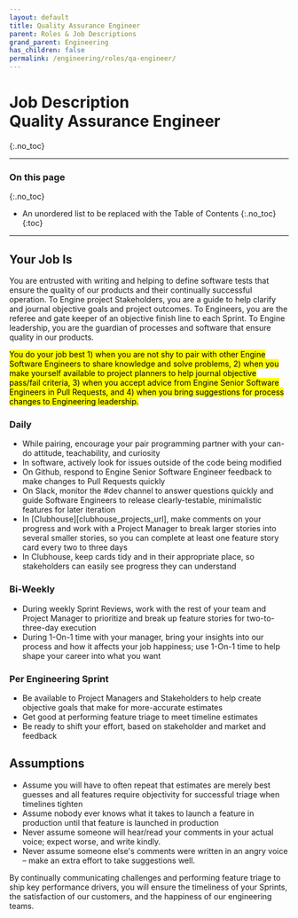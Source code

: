 ```yaml
---
layout: default
title: Quality Assurance Engineer
parent: Roles & Job Descriptions
grand_parent: Engineering
has_children: false
permalink: /engineering/roles/qa-engineer/
---
```


# Job Description<br>Quality Assurance Engineer
{:.no_toc}

---

### On this page
{:.no_toc}

* An unordered list to be replaced with the Table of Contents
{:.no_toc}
{:toc}

---

## Your Job Is

You are entrusted with writing and helping to define software tests that ensure the quality of our products and their continually successful operation. To Engine project Stakeholders, you are a guide to help clarify and journal objective goals and project outcomes. To Engineers, you are the referee and gate keeper of an objective finish line to each Sprint. To Engine leadership, you are the guardian of processes and software that ensure quality in our products.

<mark>You do your job best 1) when you are not shy to pair with other Engine Software Engineers to share knowledge and solve problems, 2) when you make yourself available to project planners to help journal objective pass/fail criteria, 3) when you accept advice from Engine Senior Software Engineers in Pull Requests, and 4) when you bring suggestions for process changes to Engineering leadership.</mark>

### Daily

* While pairing, encourage your pair programming partner with your can-do attitude, teachability, and curiosity
* In software, actively look for issues outside of the code being modified
* On Github, respond to Engine Senior Software Engineer feedback to make changes to Pull Requests quickly
* On Slack, monitor the #dev channel to answer questions quickly and guide Software Engineers to release clearly-testable, minimalistic features for later iteration
* In [Clubhouse][clubhouse_projects_url], make comments on your progress and work with a Project Manager to break larger stories into several smaller stories, so you can complete at least one feature story card every two to three days
* In Clubhouse, keep cards tidy and in their appropriate place, so stakeholders can easily see progress they can understand

### Bi-Weekly

* During weekly Sprint Reviews, work with the rest of your team and Project Manager to prioritize and break up feature stories for two-to-three-day execution
* During 1-On-1 time with your manager, bring your insights into our process and how it affects your job happiness; use 1-On-1 time to help shape your career into what you want

### Per Engineering Sprint

* Be available to Project Managers and Stakeholders to help create objective goals that make for more-accurate estimates
* Get good at performing feature triage to meet timeline estimates
* Be ready to shift your effort, based on stakeholder and market and feedback

## Assumptions

* Assume you will have to often repeat that estimates are merely best guesses and all features require objectivity for successful triage when timelines tighten
* Assume nobody ever knows what it takes to launch a feature in production until that feature is launched in production
* Never assume someone will hear/read your comments in your actual voice; expect worse, and write kindly.
* Never assume someone else's comments were written in an angry voice – make an extra effort to take suggestions well.

By continually communicating challenges and performing feature triage to ship key performance drivers, you will ensure the timeliness of your Sprints, the satisfaction of our customers, and the happiness of our engineering teams.
